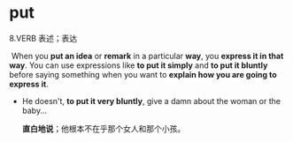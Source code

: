 # put

8.VERB 表述；表达

​	When you **put an idea** or **remark** in a particular **way**, you **express it in that way**. You can use expressions like **to put it simply** and **to put it bluntly** before saying something when you want to **explain how you are going to express it**.

- He doesn't, **to put it very bluntly**, give a damn about the woman or the baby...

  **直白地说**；他根本不在乎那个女人和那个小孩。